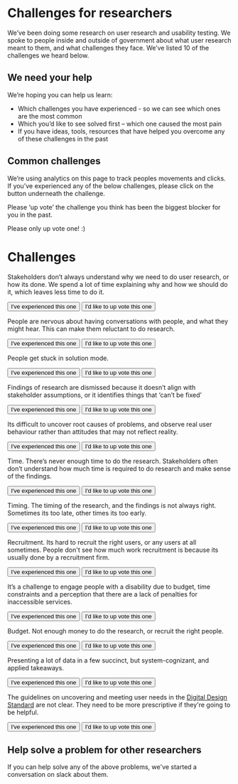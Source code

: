 # Challenges for researchers #

We’ve been doing some research on user research and usability testing. We spoke to people inside and outside of government about what user research meant to them, and what challenges they face. We’ve listed 10 of the challenges we heard below.


## We need your help ##

We’re hoping you can help us learn:

- Which challenges you have experienced - so we can see which ones are the most common 
- Which you’d like to see solved first – which one caused the most pain
- If you have ideas, tools, resources that have helped you overcome any of these challenges in the past


## Common challenges ##

We’re using analytics on this page to track peoples movements and clicks. If you’ve experienced any of the below challenges, please click on the button underneath the challenge. 

Please ‘up vote’ the challenge you think has been the biggest blocker for you in the past.

Please only up vote one! :)


# Challenges #

Stakeholders don’t always understand why we need to do user research, or how its done. We spend a lot of time explaining why and how we should do it, which leaves less time to do it.

<button class="au-btn"> I've experienced this one </button> <button class="au-btn"> I'd like to up vote this one </button>


People are nervous about having conversations with people, and what they might hear. This can make them reluctant to do research. 

<button class="au-btn"> I've experienced this one </button> <button class="au-btn"> I'd like to up vote this one </button>


People get stuck in solution mode.

<button class="au-btn"> I've experienced this one </button> <button class="au-btn"> I'd like to up vote this one </button>


Findings of research are dismissed because it doesn’t align with stakeholder assumptions, or it identifies things that ‘can’t be fixed’

<button class="au-btn"> I've experienced this one </button> <button class="au-btn"> I'd like to up vote this one </button>


Its difficult to uncover root causes of problems, and observe real user behaviour rather than attitudes that may not reflect reality.

<button class="au-btn"> I've experienced this one </button> <button class="au-btn"> I'd like to up vote this one </button>


Time. There’s never enough time to do the research. Stakeholders often don’t understand how much time is required to do research and make sense of the findings. 

<button class="au-btn"> I've experienced this one </button> <button class="au-btn"> I'd like to up vote this one </button>


Timing. The timing of the research, and the findings is not always right. Sometimes its too late, other times its too early. 

<button class="au-btn"> I've experienced this one </button> <button class="au-btn"> I'd like to up vote this one </button>


Recruitment. Its hard to recruit the right users, or any users at all sometimes. People don't see how much work recruitment is because its usually done by a recruitment firm.

<button class="au-btn"> I've experienced this one </button> <button class="au-btn"> I'd like to up vote this one </button>


It’s a challenge to engage people with a disability due to budget, time constraints and a perception that there are a lack of penalties for inaccessible services.

<button class="au-btn"> I've experienced this one </button> <button class="au-btn"> I'd like to up vote this one </button>


Budget. Not enough money to do the research, or recruit the right people.

<button class="au-btn"> I've experienced this one </button> <button class="au-btn"> I'd like to up vote this one </button>


Presenting a lot of data in a few succinct, but system-cognizant, and applied takeaways. 

<button class="au-btn"> I've experienced this one </button> <button class="au-btn"> I'd like to up vote this one </button>

The guidelines on uncovering and meeting user needs in the [Digital Design Standard](https://www.digital.nsw.gov.au/digital-design-system/digital-design-standard/design-users-users) are not clear. They need to be more prescriptive if they're going to be helpful.  

<button class="au-btn"> I've experienced this one </button> <button class="au-btn"> I'd like to up vote this one </button>


## Help solve a problem for other researchers ##

If you can help solve any of the above problems, we've started a conversation on slack about them.


